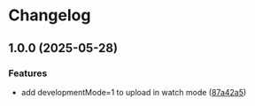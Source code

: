 # Changelog

## 1.0.0 (2025-05-28)


### Features

* add developmentMode=1 to upload in watch mode ([87a42a5](https://github.com/SuperFlyTV/sofie-blueprint-tools/commit/87a42a554657f808420b6b153866321e3fa74f23))
